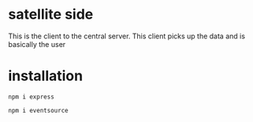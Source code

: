 # satellite side

This is the client to the central server. This client picks up the data and is basically the user

# installation

```
npm i express

npm i eventsource 

```
